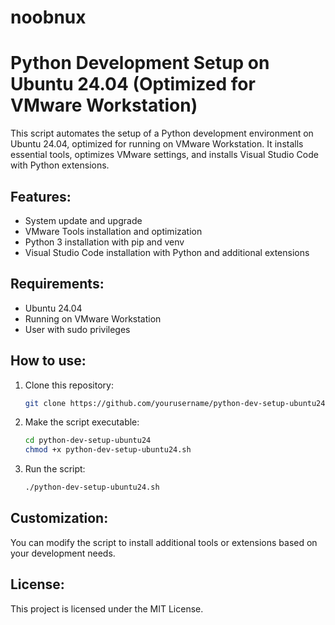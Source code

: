 # noobnux
# Python Development Setup on Ubuntu 24.04 (Optimized for VMware Workstation)

This script automates the setup of a Python development environment on Ubuntu 24.04, optimized for running on VMware Workstation. It installs essential tools, optimizes VMware settings, and installs Visual Studio Code with Python extensions.

## Features:
- System update and upgrade
- VMware Tools installation and optimization
- Python 3 installation with pip and venv
- Visual Studio Code installation with Python and additional extensions

## Requirements:
- Ubuntu 24.04
- Running on VMware Workstation
- User with sudo privileges

## How to use:

1. Clone this repository:
    ```bash
    git clone https://github.com/yourusername/python-dev-setup-ubuntu24.git
    ```

2. Make the script executable:
    ```bash
    cd python-dev-setup-ubuntu24
    chmod +x python-dev-setup-ubuntu24.sh
    ```

3. Run the script:
    ```bash
    ./python-dev-setup-ubuntu24.sh
    ```

## Customization:

You can modify the script to install additional tools or extensions based on your development needs.

## License:
This project is licensed under the MIT License.
